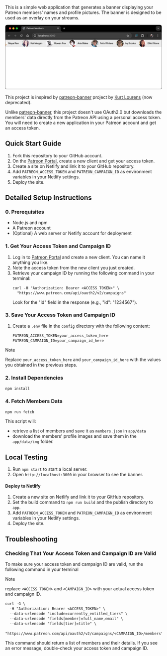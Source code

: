 This is a simple web application that generates a banner displaying your Patreon members' names and profile pictures. The banner is designed to be used as an overlay on your streams.

![Patreon Banner](banner-screenshot.png)

This project is inspired by [patreon-banner](https://github.com/AssistantApps/Patreon-Banner) project by [Kurt Lourens](https://github.com/Khaoz-Topsy) (now deprecated).

Unlike [patreon-banner](https://github.com/AssistantApps/Patreon-Banner), this project doesn't use OAuth2.0 but downloads the members' data directly from the Patreon API using a personal access token. You will need to create a new application in your Patreon account and get an access token. 

## Quick Start Guide

1. Fork this repository to your GitHub account.
1. On the [Patreon Portal](https://www.patreon.com/portal/registration/register-clients), create a new client and get your access token.
1. Create a site on Netlify and link it to your GitHub repository.
1. Add `PATREON_ACCESS_TOKEN` and `PATREON_CAMPAIGN_ID` as environment variables in your Netlify settings.
1. Deploy the site.

## Detailed Setup Instructions

### 0. Prerequisites
- Node.js and npm
- A Patreon account
- (Optional) A web server or Netlify account for deployment

### 1. Get Your Access Token and Campaign ID

1. Log in to [Patreon Portal](https://www.patreon.com/portal/registration/register-clients) and create a new client. You can name it anything you like.
2. Note the access token from the new client you just created.
3. Retrieve your campaign ID by running the following command in your terminal:
   ```
   curl -H "Authorization: Bearer <ACCESS_TOKEN>" \
     "https://www.patreon.com/api/oauth2/v2/campaigns"
   ```
   Look for the "id" field in the response (e.g., "id": "1234567").

### 3. Save Your Access Token and Campaign ID

1. Create a `.env` file in the `config` directory with the following content:
   ```
   PATREON_ACCESS_TOKEN=your_access_token_here
   PATREON_CAMPAIGN_ID=your_campaign_id_here
   ```
> [!NOTE]
> Replace `your_access_token_here` and `your_campaign_id_here` with the values you obtained in the previous steps.

### 2. Install Dependencies

```
npm install
```   

### 4. Fetch Members Data

```
npm run fetch
```

This script will:
- retrieve a list of members and save it as `members.json` in `app/data`
- download the members' profile images and save them in the `app/data/img` folder.

## Local Testing

1. Run `npm start` to start a local server. 
2. Open `http://localhost:3000` in your browser to see the banner.

#### Deploy to Netlify

1. Create a new site on Netlify and link it to your GitHub repository.
2. Set the build command to `npm run build` and the publish directory to `app`.
3. Add `PATREON_ACCESS_TOKEN` and `PATREON_CAMPAIGN_ID` as environment variables in your Netlify settings.
4. Deploy the site.

## Troubleshooting

### Checking That Your Access Token and Campaign ID are Valid

To make sure your access token and campaign ID are valid, run the following command in your terminal

> [!NOTE]
>  replace `<ACCESS_TOKEN>` and `<CAMPAIGN_ID>` with your actual access token and campaign ID.

```
curl -G \
  -H "Authorization: Bearer <ACCESS_TOKEN>" \
  --data-urlencode "include=currently_entitled_tiers" \
  --data-urlencode "fields[member]=full_name,email" \
  --data-urlencode "fields[tier]=title" \
  "https://www.patreon.com/api/oauth2/v2/campaigns/<CAMPAIGN_ID>/members"
```

This command should return a list of members and their details. If you see an error message, double-check your access token and campaign ID.